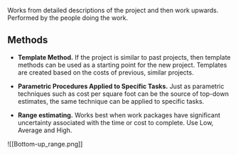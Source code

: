 Works from detailed descriptions of the project and then work upwards. Performed by the people doing the work.

## Methods
- **Template Method.** If the project is similar to past projects, then template methods can be used as a starting point for the new project. Templates are created based on the costs of previous, similar projects.

- **Parametric Procedures Applied to Specific Tasks.** Just as parametric techniques such as cost per square foot can be the source of top-down estimates, the same technique can be applied to specific tasks.

- **Range estimating.** Works best when work packages have significant uncertainty associated with the time or cost to complete. Use Low, Average and High.

![[Bottom-up_range.png]]